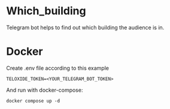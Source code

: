 # Which_building
Telegram bot helps to find out which building the audience is in.

# Docker
Create .env file according to this example
```
TELOXIDE_TOKEN=<YOUR_TELEGRAM_BOT_TOKEN>
```
And run with docker-compose:
```
docker compose up -d
```
